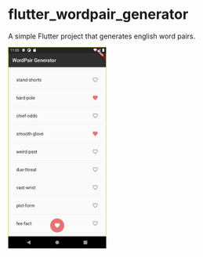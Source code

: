 # flutter_wordpair_generator

A simple Flutter project that generates english word pairs.

<img src="WordPairGenerator.png" alt="WordPairGenerator" width="200"/>